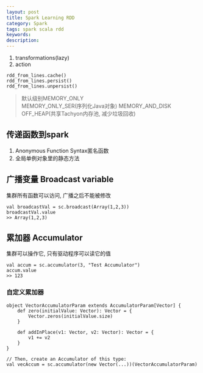 ```yaml
---
layout: post
title: Spark Learning RDD
category: Spark
tags: spark scala rdd
keywords:
description:
---
```

1. transformations(lazy)  
2. action  

```
rdd_from_lines.cache()
rdd_from_lines.persist()  
rdd_from_lines.unpersist()  
```  

> 默认级别MEMORY_ONLY  
> MEMORY_ONLY_SER(序列化Java对象)
> MEMORY_AND_DISK
> OFF_HEAP(共享Tachyon内存池, 减少垃圾回收)

## 传递函数到spark  

1. Anonymous Function Syntax匿名函数  
2. 全局单例对象里的静态方法  

## 广播变量 Broadcast variable  

集群所有函数可以访问, 广播之后不能被修改  

```
val broadcastVal = sc.broadcast(Array(1,2,3))  
broadcastVal.value  
>> Array(1,2,3)  
```

## 累加器 Accumulator  

集群可以操作它, 只有驱动程序可以读它的值  

```
val accum = sc.accumulator(3, "Test Accumulator")
accum.value
>> 123
```  

### 自定义累加器  

```
object VectorAccumulatorParam extends AccumulatorParam[Vector] {
    def zero(initialValue: Vector): Vector = {
        Vector.zeros(initialValue.size)
    }

    def addInPlace(v1: Vector, v2: Vector): Vector = {
        v1 += v2
    }
}

// Then, create an Accumulator of this type:
val vecAccum = sc.accumulator(new Vector(...))(VectorAccumulatorParam)
```  






